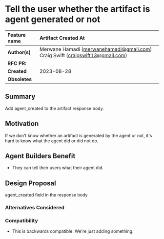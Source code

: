 # Tell the user whether the artifact is agent generated or not

| Feature name  | Artifact Created At                                                           |
| :------------ | :---------------------------------------------------------------------------- |
| **Author(s)** | Merwane Hamadi (merwanehamadi@gmail.com) Craig Swift (craigswift13@gmail.com) |
| **RFC PR:**   |                                                                               |
| **Created**   | 2023-08-28                                                                    |
| **Obsoletes** |                                                                               |

## Summary

Add agent_created to the artifact response body.

## Motivation

If we don't know whether an artifact is generated by the agent or not, it's hard to know what the agent did or did not do.

## Agent Builders Benefit

- They can tell their users what their agent did.

## Design Proposal

agent_created field in the response body

### Alternatives Considered

### Compatibility

- This is backwards compatible. We're just adding something.
